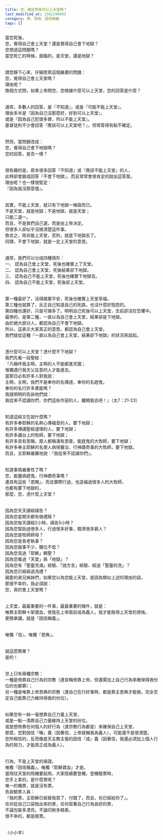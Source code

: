```yaml
---
title: 您，確定死後可以上天堂嗎？
last_modified_at: 1562290693
category: 罪、得救、因信稱義
tags: []
---
```


<div>當您死後，</div>
<div>您，覺得自己會上天堂？還是覺得自己會下地獄？</div>
<div>您想過這問題嗎？</div>
<div>當您死亡的時候，面臨的，是天堂，還是地獄？</div>
<div> </div>
<div> </div>
<div>請您靜下心來，仔細思索這個嚴肅的問題：</div>
<div>您，覺得自己會上天堂嗎？</div>
<div>理由呢？</div>
<div>換個方式問，如果上帝問您，您根據什麼可以上天堂，您的回答是什麼？</div>
<div> </div>
<div> </div>
<div>通常，多數人的回答，是『不知道』，或是『可能不能上天堂』。</div>
<div>理由多半是『因為自己沒那麼好，好到可以上天堂』，</div>
<div>或是『因為自己犯很多罪，所以不能上天堂』。</div>
<div>基督徒則不少會回答『應該可以上天堂吧？』，但常答得有點不確定。</div>
<div> </div>
<div> </div>
<div>然而，當問題改成：</div>
<div>您，覺得自己會下地獄嗎？</div>
<div>您的回答，是否一樣？</div>
<div> </div>
<div> </div>
<div>很有趣的是，原本很多回答『不知道』或『應該不能上天堂』的人，</div>
<div>此時卻會變成回答『不會下地獄』，而且常常會很肯定的說出這答案。</div>
<div>理由呢？也一樣很堅定：</div>
<div>『因為我沒那麼壞』。</div>
<div> </div>
<div> </div>
<div>其實，不能上天堂，就只有下地獄一條路而已。</div>
<div>不是天堂，就是地獄；不是地獄，就是天堂；</div>
<div>只能二選一。</div>
<div>而且，不是我們自己選，而是由上帝決定。</div>
<div>但很多人卻似乎沒搞清楚這件事。</div>
<div>換言之，除非能上天堂，否則，就是下地獄去了。</div>
<div>同理，不會下地獄，就是一定上天堂的意思。</div>
<div> </div>
<div> </div>
<div>通常，我們可以分成四種情形：</div>
<div>一、<span style="white-space:pre"> </span>認為自己會上天堂，死後也確實上了天堂。</div>
<div>二、<span style="white-space:pre"> </span>認為自己會上天堂，死後結果卻下地獄。</div>
<div>三、<span style="white-space:pre"> </span>認為自己不能上天堂，死後也確實下地獄去。</div>
<div>四、<span style="white-space:pre"> </span>認為自己不能上天堂，死後卻上天堂。</div>
<div> </div>
<div> </div>
<div>第一種最好了，活得踏實平安，死後也確實上天堂享福。</div>
<div>第三種也就算了，反正自己知道自己的死路，也沒什麼好抱怨的。</div>
<div>第四種也還好，只是可憐多了。明明自己死後可以上天堂，生前卻活在恐懼中。</div>
<div>最慘的，是第二種，一直以為自己會上天堂，結果卻是下地獄。</div>
<div>由於絕大部分人，都認為自己不會下地獄。</div>
<div>所以，這表示大家真正的意思，都認為自己會上天堂。</div>
<div>我們就從這種『一直以為自己會上天堂，結果卻下地獄』的狀況來談起。</div>
<div> </div>
<div> </div>
<div>憑什麼可以上天堂？憑什麼不下地獄？</div>
<div>我們先看一段聖經：</div>
<div>『凡稱呼我主啊，主啊的人不能都進天國；</div>
<div>惟獨遵行我天父旨意的人才能進去。</div>
<div>當那日必有許多人對我說：</div>
<div>主啊，主啊，我們不是奉你的名傳道，奉你的名趕鬼，</div>
<div>奉你的名行許多異能嗎？</div>
<div>我就明明的告訴他們說：</div>
<div>我從來不認識你們，你們這些作惡的人，離開我去吧！』（太7：21-23）</div>
<div> </div>
<div> </div>
<div>知道這經文在說什麼嗎？</div>
<div>有許多奉耶穌的名熱心傳福音的人，要下地獄；</div>
<div>有許多傳講聖經道理的人，要下地獄；</div>
<div>有許多講台上的牧師，要下地獄；</div>
<div>有許多具有恩賜，眾人都稱滿有恩膏，能趕鬼的大牧師，要下地獄；</div>
<div>有許多奉主耶穌的名使人病得醫治、行神蹟奇事的大牧師，要下地獄。</div>
<div>而且，主耶穌嚴厲地說：『我從來不認識你們』。</div>
<div> </div>
<div> </div>
<div>知道事情嚴重性了嗎？</div>
<div>您，能醫病趕鬼，行神蹟奇事嗎？</div>
<div>連具有這些「恩賜」，而且實際行過，也造福過很多人的大牧師，</div>
<div>也都有要下地獄的，</div>
<div>那麼，您，憑什麼上天堂？</div>
<div> </div>
<div> </div>
<div>因為您天天讀經禱告？</div>
<div>因為您星期天都有做禮拜？</div>
<div>因為您每天讀經2小時，禱告5小時？</div>
<div>因為您幫助過很多人，行過很多好事，賙濟很多窮人？</div>
<div>因為您是牧師師母？</div>
<div>因為您是長老執事？</div>
<div>因為您服事不少，職位不低？</div>
<div>因為您見過「耶穌」顯聖？</div>
<div>因為您看過「天堂」與「地獄」？</div>
<div>因為您有「聖靈充滿」經驗、「說方言」經驗、經過「聖靈的洗」？</div>
<div>因為您已經經過洗禮？</div>
<div>親愛的弟兄姊妹們，如果您以為您能上天堂，是因為類似上述的理由的話，</div>
<div>那很不幸的，我必須說：</div>
<div>您，真的會上天堂嗎？</div>
<div> </div>
<div> </div>
<div>上天堂，最最重要的一件事，最最重要的條件，就是：</div>
<div>唯靠主耶穌十架寶血，使我在上帝面前成為義人，我才能取得上天堂的資格。</div>
<div>更簡單講，就是『因信稱義』。</div>
<div> </div>
<div> </div>
<div>唯獨『信』，唯獨『恩典』。</div>
<div> </div>
<div> </div>
<div>就這麼簡單？</div>
<div>是的！</div>
<div> </div>
<div> </div>
<div>世上只有兩種宗教：</div>
<div>一種是倚靠自己行為的宗教（連宣稱倚靠上帝，但還需加上自己行為來確保得救份位的也都算）；</div>
<div>另一種是唯靠上帝恩典的宗教（連自己在行好事時，都是靠主恩典才能做。完全否定自己能靠己力維持得救的份位）。</div>
<div> </div>
<div> </div>
<div>如果您有一絲一毫想靠自己力量上天堂，</div>
<div>或是一點一滴靠自己力量維持上天堂的份位，</div>
<div>或是想倚靠任何個人的好行為（連宗教行為都是）來確保自己上天堂，</div>
<div>那麼，您對因信『稱』義（因著信，上帝就稱我為義人），可能還不是很清楚。</div>
<div>您所相信的，反而像是天主教主張的因信『成』義（因著信，我還必須加上個人行為的努力，才能真正成為義人）。</div>
<div> </div>
<div> </div>
<div>行為，不是上天堂的保證。</div>
<div>唯獨『因信稱義』，唯獨『耶穌寶血』才是。</div>
<div>當飛往天堂的飛機要起飛，大家陸續要登機，登機驗票時，</div>
<div>您手上拿的，是什麼票呢？</div>
<div>唯一的機票，就是沒有票。</div>
<div>告訴驗票人員：</div>
<div>『我的票，主耶穌已經替我買了、付錢了，而且，也已經給你了』。</div>
<div>任何從自己口袋掏出來的票，任何寫著自己行為良好的票，</div>
<div>不論包裝多漂亮，不論印刷多精美，</div>
<div>很不幸的，都是廢票。</div>
<div> </div>
<div> </div>
<div>（小小羊）</div>
